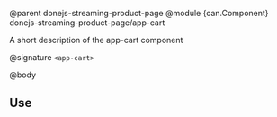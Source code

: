 @parent donejs-streaming-product-page
@module {can.Component} donejs-streaming-product-page/app-cart <app-cart>

A short description of the app-cart component

@signature `<app-cart>`

@body

## Use


